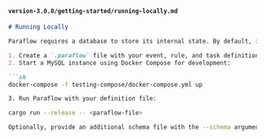 
#### `version-3.0.0/getting-started/running-locally.md`

```markdown
# Running Locally

Paraflow requires a database to store its internal state. By default, it uses MySQL, but SQLite is also supported. To run Paraflow locally with MySQL:

1. Create a `.paraflow` file with your event, rule, and task definitions.
2. Start a MySQL instance using Docker Compose for development:

```sh
docker-compose -f testing-compose/docker-compose.yml up

3. Run Paraflow with your definition file:

cargo run --release -- <paraflow-file>

Optionally, provide an additional schema file with the --schema argument.